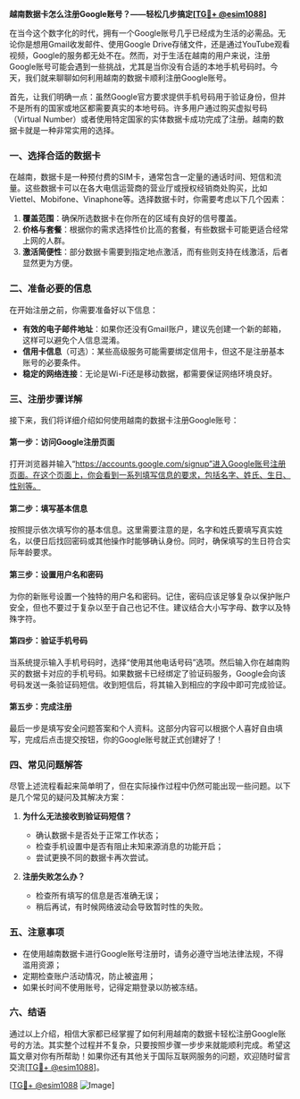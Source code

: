 **越南数据卡怎么注册Google账号？——轻松几步搞定[[TG💪+ @esim1088](https://t.me/s/esim1088)]**

在当今这个数字化的时代，拥有一个Google账号几乎已经成为生活的必需品。无论你是想用Gmail收发邮件、使用Google Drive存储文件，还是通过YouTube观看视频，Google的服务都无处不在。然而，对于生活在越南的用户来说，注册Google账号可能会遇到一些挑战，尤其是当你没有合适的本地手机号码时。今天，我们就来聊聊如何利用越南的数据卡顺利注册Google账号。

首先，让我们明确一点：虽然Google官方要求提供手机号码用于验证身份，但并不是所有的国家或地区都需要真实的本地号码。许多用户通过购买虚拟号码（Virtual Number）或者使用特定国家的实体数据卡成功完成了注册。越南的数据卡就是一种非常实用的选择。

### **一、选择合适的数据卡**

在越南，数据卡是一种预付费的SIM卡，通常包含一定量的通话时间、短信和流量。这些数据卡可以在各大电信运营商的营业厅或授权经销商处购买，比如Viettel、Mobifone、Vinaphone等。选择数据卡时，你需要考虑以下几个因素：

1. **覆盖范围**：确保所选数据卡在你所在的区域有良好的信号覆盖。
2. **价格与套餐**：根据你的需求选择性价比高的套餐，有些数据卡可能更适合经常上网的人群。
3. **激活简便性**：部分数据卡需要到指定地点激活，而有些则支持在线激活，后者显然更为方便。

### **二、准备必要的信息**

在开始注册之前，你需要准备好以下信息：

- **有效的电子邮件地址**：如果你还没有Gmail账户，建议先创建一个新的邮箱，这样可以避免个人信息混淆。
- **信用卡信息**（可选）：某些高级服务可能需要绑定信用卡，但这不是注册基本账号的必要条件。
- **稳定的网络连接**：无论是Wi-Fi还是移动数据，都需要保证网络环境良好。

### **三、注册步骤详解**

接下来，我们将详细介绍如何使用越南的数据卡注册Google账号：

#### **第一步：访问Google注册页面**

打开浏览器并输入“https://accounts.google.com/signup”进入Google账号注册页面。在这个页面上，你会看到一系列填写信息的要求，包括名字、姓氏、生日、性别等。

#### **第二步：填写基本信息**

按照提示依次填写你的基本信息。这里需要注意的是，名字和姓氏要填写真实姓名，以便日后找回密码或其他操作时能够确认身份。同时，确保填写的生日符合实际年龄要求。

#### **第三步：设置用户名和密码**

为你的新账号设置一个独特的用户名和密码。记住，密码应该足够复杂以保护账户安全，但也不要过于复杂以至于自己也记不住。建议结合大小写字母、数字以及特殊字符。

#### **第四步：验证手机号码**

当系统提示输入手机号码时，选择“使用其他电话号码”选项。然后输入你在越南购买的数据卡对应的手机号码。如果数据卡已经绑定了验证码服务，Google会向该号码发送一条验证码短信。收到短信后，将其输入到相应的字段中即可完成验证。

#### **第五步：完成注册**

最后一步是填写安全问题答案和个人资料。这部分内容可以根据个人喜好自由填写，完成后点击提交按钮，你的Google账号就正式创建好了！

### **四、常见问题解答**

尽管上述流程看起来简单明了，但在实际操作过程中仍然可能出现一些问题。以下是几个常见的疑问及其解决方案：

1. **为什么无法接收到验证码短信？**
   - 确认数据卡是否处于正常工作状态；
   - 检查手机设置中是否有阻止未知来源消息的功能开启；
   - 尝试更换不同的数据卡再次尝试。

2. **注册失败怎么办？**
   - 检查所有填写的信息是否准确无误；
   - 稍后再试，有时候网络波动会导致暂时性的失败。

### **五、注意事项**

- 在使用越南数据卡进行Google账号注册时，请务必遵守当地法律法规，不得滥用资源；
- 定期检查账户活动情况，防止被盗用；
- 如果长时间不使用账号，记得定期登录以防被冻结。

### **六、结语**

通过以上介绍，相信大家都已经掌握了如何利用越南的数据卡轻松注册Google账号的方法。其实整个过程并不复杂，只要按照步骤一步步来就能顺利完成。希望这篇文章对你有所帮助！如果你还有其他关于国际互联网服务的问题，欢迎随时留言交流[[TG💪+ @esim1088](https://t.me/s/esim1088)]。

[[TG💪+ @esim1088](https://t.me/s/esim1088) ![Image](https://i.postimg.cc/4NQfJmqS/Snipaste-2025-05-13-00-14-12.png)]